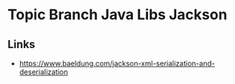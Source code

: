 # Topic Branch Java Libs Jackson

## Links
* https://www.baeldung.com/jackson-xml-serialization-and-deserialization